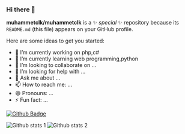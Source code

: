 ### Hi there 👋


**muhammetclk/muhammetclk** is a ✨ _special_ ✨ repository because its `README.md` (this file) appears on your GitHub profile.

Here are some ideas to get you started:

- 🔭 I’m currently working on php,c#
- 🌱 I’m currently learning web programming,python
- 👯 I’m looking to collaborate on ...
- 🤔 I’m looking for help with ...
- 💬 Ask me about ...
- 📫 How to reach me: ...
- 😄 Pronouns: ...
- ⚡ Fun fact: ...

[![Github Badge](https://img.shields.io/badge/-Github-000?style=quare&labelColor=000&logo=Github&logoColor=white&link=link)](https://github.com/muhammetclk/muhammetclk) 

![Github stats 1](https://github-readme-stats.vercel.app/api?username=muhammetclk&show_icons=true&theme=gradient) 
![Github stats 2](https://github-readme-stats.vercel.app/api?username=muhammetclk&show_icons=true&theme=radical)
